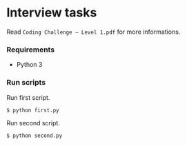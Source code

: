 # Interview tasks
Read `Coding Challenge – Level 1.pdf` for more informations.


### Requirements
 - Python 3

### Run scripts

Run first script.
```sh
$ python first.py
```

Run second script.
```sh
$ python second.py
```

